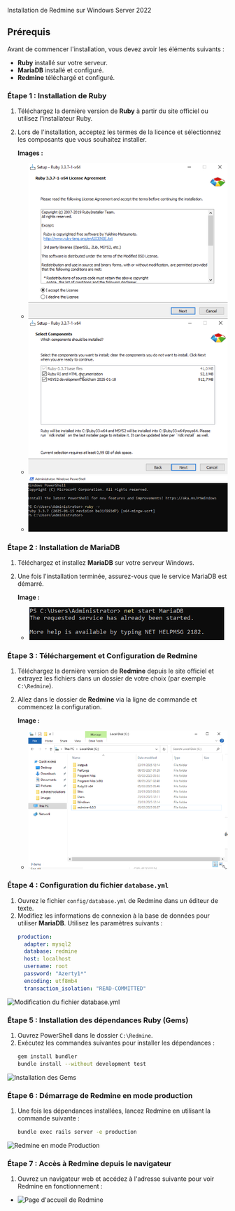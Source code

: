 
Installation de Redmine sur Windows Server 2022

## Prérequis
Avant de commencer l'installation, vous devez avoir les éléments suivants :

- **Ruby** installé sur votre serveur.
- **MariaDB** installé et configuré.
- **Redmine** téléchargé et configuré.

### Étape 1 : Installation de Ruby
1. Téléchargez la dernière version de **Ruby** à partir du site officiel ou utilisez l'installateur Ruby.
2. Lors de l'installation, acceptez les termes de la licence et sélectionnez les composants que vous souhaitez installer.

   **Images :**
   - ![Installation de Ruby](https://github.com/WildCodeSchool/TSSR-2411-P3-G2-EcoTechSolutions-/blob/main/Ressources/Images/S07/Redmine/01_Installation_Ruby.PNG)
   - ![Installation de Ruby (Suite)](https://github.com/WildCodeSchool/TSSR-2411-P3-G2-EcoTechSolutions-/blob/main/Ressources/Images/S07/Redmine/02_Installation_Ruby2.PNG)
   - ![Installation de Ruby (Final)](https://github.com/WildCodeSchool/TSSR-2411-P3-G2-EcoTechSolutions-/blob/main/Ressources/Images/S07/Redmine/03_Installation_Ruby3.PNG)

### Étape 2 : Installation de MariaDB
1. Téléchargez et installez **MariaDB** sur votre serveur Windows.
2. Une fois l'installation terminée, assurez-vous que le service MariaDB est démarré.

   **Image :**
   - ![Démarrage du service MariaDB](https://github.com/WildCodeSchool/TSSR-2411-P3-G2-EcoTechSolutions-/blob/main/Ressources/Images/S07/Redmine/04_Installation_MariaDB.PNG)

### Étape 3 : Téléchargement et Configuration de Redmine
1. Téléchargez la dernière version de **Redmine** depuis le site officiel et extrayez les fichiers dans un dossier de votre choix (par exemple `C:\Redmine`).
2. Allez dans le dossier de **Redmine** via la ligne de commande et commencez la configuration.

   **Image :**
   - ![Installation de Redmine](https://github.com/WildCodeSchool/TSSR-2411-P3-G2-EcoTechSolutions-/blob/main/Ressources/Images/S07/Redmine/05_Installation_Redmine.PNG)

### Étape 4 : Configuration du fichier `database.yml`
1. Ouvrez le fichier `config/database.yml` de Redmine dans un éditeur de texte.
2. Modifiez les informations de connexion à la base de données pour utiliser **MariaDB**. Utilisez les paramètres suivants :
   ```yaml
   production:
     adapter: mysql2
     database: redmine
     host: localhost
     username: root
     password: "Azerty1*"
     encoding: utf8mb4
     transaction_isolation: "READ-COMMITTED"
  ![Modification du fichier `database.yml`](https://github.com/WildCodeSchool/TSSR-2411-P3-G2-EcoTechSolutions-/blob/main/Ressources/Images/S07/Redmine/06_Modification_Database_YML.PNG)

  ### Étape 5 : Installation des dépendances Ruby (Gems)
1. Ouvrez PowerShell dans le dossier `C:\Redmine`.
2. Exécutez les commandes suivantes pour installer les dépendances :
   ```bash
   gem install bundler
   bundle install --without development test
  ![Installation des Gems](https://github.com/WildCodeSchool/TSSR-2411-P3-G2-EcoTechSolutions-/blob/main/Ressources/Images/S07/Redmine/07_Installation_Gems_Dependances.PNG)


### Étape 6 : Démarrage de Redmine en mode production
1. Une fois les dépendances installées, lancez Redmine en utilisant la commande suivante :
   ```bash
   bundle exec rails server -e production
  ![Redmine en mode Production](https://github.com/WildCodeSchool/TSSR-2411-P3-G2-EcoTechSolutions-/blob/main/Ressources/Images/S07/Redmine/08_Redmine_Production1.PNG)


  ### Étape 7 : Accès à Redmine depuis le navigateur
1. Ouvrez un navigateur web et accédez à l'adresse suivante pour voir Redmine en fonctionnement :
- ![Page d'accueil de Redmine](https://github.com/WildCodeSchool/TSSR-2411-P3-G2-EcoTechSolutions-/blob/main/Ressources/Images/S07/Redmine/09_Redmine.PNG)



